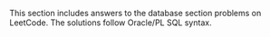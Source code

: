 This section includes answers to the database section problems on LeetCode.
The solutions follow Oracle/PL SQL syntax.
